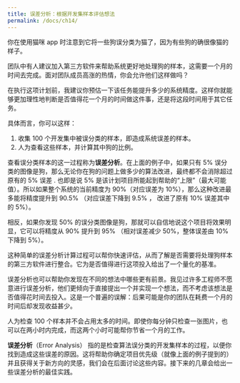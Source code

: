 ```yaml
---
title: 误差分析：根据开发集样本评估想法
permalink: /docs/ch14/
---
```


你在使用猫咪 app 时注意到它将一些狗误分类为猫了，因为有些狗的确很像猫的样子。

团队中有人建议加入第三方软件来帮助系统更好地处理狗的样本，这需要一个月的时间去完成。面对团队成员高涨的热情，你会允许他们这样做吗？

在执行这项计划前，我建议你预估一下该任务能提升多少的系统精度。这样你就能够更加理性地判断是否值得花一个月的时间做这件事，还是将这段时间用于其它任务。

具体而言，你可以这样：

1. 收集 100 个开发集中被误分类的样本，即造成系统误差的样本。
2. 人为查看这些样本，并计算其中狗的比例。

查看误分类样本的这一过程称为**误差分析**。在上面的例子中，如果只有 5% 误分类的图像是狗，那么无论你在狗的问题上做多少的算法改进，最终都不会消除超过原有的 5% 误差 . 也即是说 5% 是该计划项目所能起到帮助的“上限”（最大可能值）。所以如果整个系统的当前精度为 90%（对应误差为 10%），那么这种改进最多能将精度提升到 90.5% （对应误差下降到 9.5% ， 改进了原有 10% 误差其中的 5%）。

相反，如果你发现 50% 的误分类图像是狗，那就可以自信地说这个项目将效果明显，它可以将精度从 90% 提升到 95% （相对误差减少 50%，整体误差由 10% 下降到 5%）。

这种简单的误差分析计算过程可以帮你快速评估，从而了解是否需要将处理狗样本的第三方软件进行整合。它为是否值得进行这项投入给出了一个量化的基准。

误差分析也可以帮助你发现在不同的想法中哪些更有前景。我见过许多工程师不愿意进行误差分析，他们更倾向于直接提出一个并实现一个想法，而不考虑该想法是否值得花时间去投入。这是一个普遍的误解：后果可能是你的团队在耗费一个月的时间后却发现收益甚少。

人为检查 100 个样本并不会占用太多的时间。即使你每分钟只检查一张图片，也可以在两小时内完成，而这两个小时可能帮你节省一个月的工作。

**误差分析**（Error Analysis） 指的是检查算法误分类的开发集样本的过程，以便你找到造成这些误差的原因。这将帮助你确定项目优先级（就像上面的例子提到的）并且获得关于新方向的灵感，我们会在后面讨论这些内容。接下来的几章会给出一些误差分析的最佳实践。